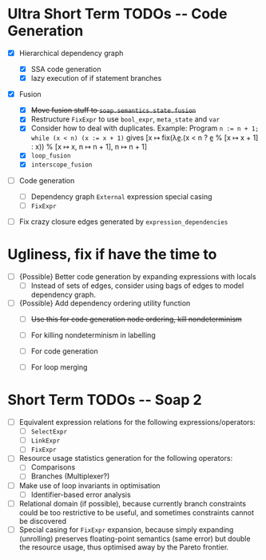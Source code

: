 # Ultra Short Term TODOs -- Code Generation

* [X] Hierarchical dependency graph
    - [X] SSA code generation
    - [X] lazy execution of if statement branches
* [X] Fusion
    - [X] ~~Move fusion stuff to `soap.semantics.state.fusion`~~
    - [X] Restructure `FixExpr` to use `bool_expr`, `meta_state` and `var`
    - [X] Consider how to deal with duplicates. Example:
            Program `n := n + 1; while (x < n) (x := x + 1)` gives
            [x ↦ fix(λe̲.(x < n ? e̲ % [x ↦ x + 1] : x)) % [x ↦ x, n ↦ n + 1],
             n ↦ n + 1]
    - [X] `loop_fusion`
    - [X] `interscope_fusion`
* [ ] Code generation
    - [ ] Dependency graph `External` expression special casing
    - [ ] `FixExpr`
* [ ] Fix crazy closure edges generated by `expression_dependencies`


# Ugliness, fix if have the time to

* [ ] {Possible} Better code generation by expanding expressions with locals
    - [ ] Instead of sets of edges, consider using bags of edges to model
          dependency graph.
* [ ] {Possible} Add dependency ordering utility function
    - [ ] ~~Use this for code generation node ordering, kill nondeterminism~~
    - [ ] For killing nondeterminism in labelling
    - [ ] For code generation
    - [ ] For loop merging


# Short Term TODOs -- Soap 2

* [ ] Equivalent expression relations for the following expressions/operators:
    - [ ] `SelectExpr`
    - [ ] `LinkExpr`
    - [ ] `FixExpr`
* [ ] Resource usage statistics generation for the following operators:
    - [ ] Comparisons
    - [ ] Branches (Multiplexer?)
* [ ] Make use of loop invariants in optimisation
    - [ ] Identifier-based error analysis
* [ ] Relational domain (if possible), because currently branch constraints
      could be too restrictive to be useful, and sometimes constraints cannot
      be discovered
* [ ] Special casing for `FixExpr` expansion, because simply expanding
      (unrolling) preserves floating-point semantics (same error) but double
      the resource usage, thus optimised away by the Pareto frontier.
